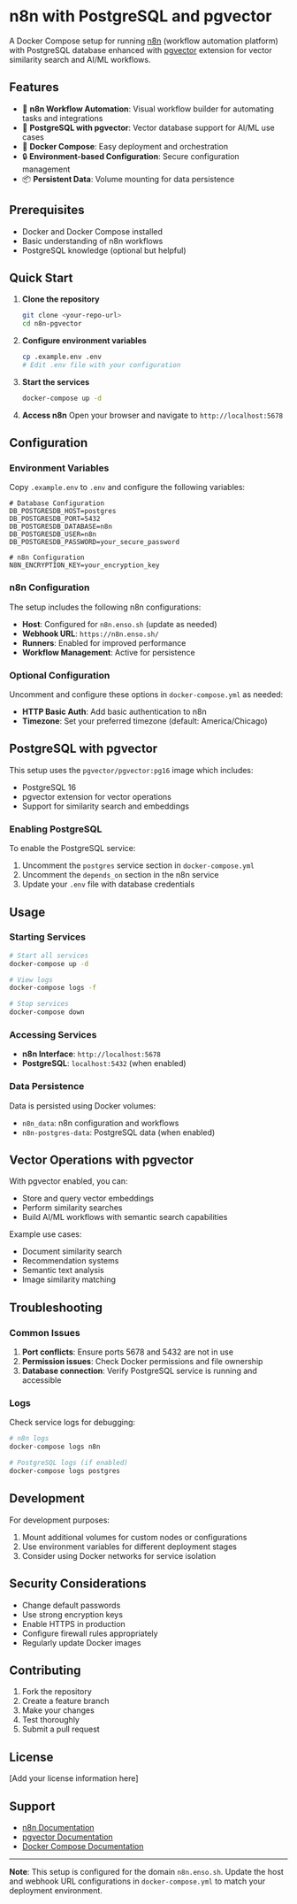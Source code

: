 # n8n with PostgreSQL and pgvector

A Docker Compose setup for running [n8n](https://n8n.io/) (workflow automation platform) with PostgreSQL database enhanced with [pgvector](https://github.com/pgvector/pgvector) extension for vector similarity search and AI/ML workflows.

## Features

- 🚀 **n8n Workflow Automation**: Visual workflow builder for automating tasks and integrations
- 🐘 **PostgreSQL with pgvector**: Vector database support for AI/ML use cases
- 🐳 **Docker Compose**: Easy deployment and orchestration
- 🔒 **Environment-based Configuration**: Secure configuration management
- 📦 **Persistent Data**: Volume mounting for data persistence

## Prerequisites

- Docker and Docker Compose installed
- Basic understanding of n8n workflows
- PostgreSQL knowledge (optional but helpful)

## Quick Start

1. **Clone the repository**
   ```bash
   git clone <your-repo-url>
   cd n8n-pgvector
   ```

2. **Configure environment variables**
   ```bash
   cp .example.env .env
   # Edit .env file with your configuration
   ```

3. **Start the services**
   ```bash
   docker-compose up -d
   ```

4. **Access n8n**
   Open your browser and navigate to `http://localhost:5678`

## Configuration

### Environment Variables

Copy `.example.env` to `.env` and configure the following variables:

```env
# Database Configuration
DB_POSTGRESDB_HOST=postgres
DB_POSTGRESDB_PORT=5432
DB_POSTGRESDB_DATABASE=n8n
DB_POSTGRESDB_USER=n8n
DB_POSTGRESDB_PASSWORD=your_secure_password

# n8n Configuration
N8N_ENCRYPTION_KEY=your_encryption_key
```

### n8n Configuration

The setup includes the following n8n configurations:
- **Host**: Configured for `n8n.enso.sh` (update as needed)
- **Webhook URL**: `https://n8n.enso.sh/`
- **Runners**: Enabled for improved performance
- **Workflow Management**: Active for persistence

### Optional Configuration

Uncomment and configure these options in `docker-compose.yml` as needed:

- **HTTP Basic Auth**: Add basic authentication to n8n
- **Timezone**: Set your preferred timezone (default: America/Chicago)

## PostgreSQL with pgvector

This setup uses the `pgvector/pgvector:pg16` image which includes:
- PostgreSQL 16
- pgvector extension for vector operations
- Support for similarity search and embeddings

### Enabling PostgreSQL

To enable the PostgreSQL service:

1. Uncomment the `postgres` service section in `docker-compose.yml`
2. Uncomment the `depends_on` section in the n8n service
3. Update your `.env` file with database credentials

## Usage

### Starting Services

```bash
# Start all services
docker-compose up -d

# View logs
docker-compose logs -f

# Stop services
docker-compose down
```

### Accessing Services

- **n8n Interface**: `http://localhost:5678`
- **PostgreSQL**: `localhost:5432` (when enabled)

### Data Persistence

Data is persisted using Docker volumes:
- `n8n_data`: n8n configuration and workflows
- `n8n-postgres-data`: PostgreSQL data (when enabled)

## Vector Operations with pgvector

With pgvector enabled, you can:
- Store and query vector embeddings
- Perform similarity searches
- Build AI/ML workflows with semantic search capabilities

Example use cases:
- Document similarity search
- Recommendation systems
- Semantic text analysis
- Image similarity matching

## Troubleshooting

### Common Issues

1. **Port conflicts**: Ensure ports 5678 and 5432 are not in use
2. **Permission issues**: Check Docker permissions and file ownership
3. **Database connection**: Verify PostgreSQL service is running and accessible

### Logs

Check service logs for debugging:
```bash
# n8n logs
docker-compose logs n8n

# PostgreSQL logs (if enabled)
docker-compose logs postgres
```

## Development

For development purposes:
1. Mount additional volumes for custom nodes or configurations
2. Use environment variables for different deployment stages
3. Consider using Docker networks for service isolation

## Security Considerations

- Change default passwords
- Use strong encryption keys
- Enable HTTPS in production
- Configure firewall rules appropriately
- Regularly update Docker images

## Contributing

1. Fork the repository
2. Create a feature branch
3. Make your changes
4. Test thoroughly
5. Submit a pull request

## License

[Add your license information here]

## Support

- [n8n Documentation](https://docs.n8n.io/)
- [pgvector Documentation](https://github.com/pgvector/pgvector)
- [Docker Compose Documentation](https://docs.docker.com/compose/)

---

**Note**: This setup is configured for the domain `n8n.enso.sh`. Update the host and webhook URL configurations in `docker-compose.yml` to match your deployment environment.

